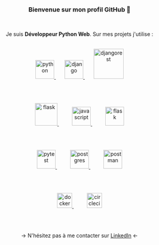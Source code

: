 <div align="center">
  
<h3 align="center">Bienvenue sur mon profil GitHub 🙂</h3>
  
<br>

Je suis **Développeur Python Web**. Sur mes projets j'utilise :
  
<br>

<a href="https://www.python.org" target="_blank">
  <img src="https://www.python.org/static/community_logos/python-logo-generic.svg" alt="python" height="50"/>
</a>
&nbsp;&nbsp;&nbsp;&nbsp;&nbsp;
<a href="https://www.djangoproject.com/" target="_blank">
  <img src="https://static.djangoproject.com/img/logos/django-logo-negative.svg" alt="django" height="50"/>
</a>
&nbsp;&nbsp;&nbsp;&nbsp;&nbsp;
<a href="https://www.django-rest-framework.org/" target="_blank">
  <img src="https://www.django-rest-framework.org/img/logo.png" alt="djangorest" height="80"/>
</a>

<br><br>

<a href="https://flask.palletsprojects.com/" target="_blank">
  <img src="https://upload.wikimedia.org/wikipedia/commons/thumb/3/3c/Flask_logo.svg/460px-Flask_logo.svg.png" alt="flask" height="60"/>
</a>
&nbsp;&nbsp;&nbsp;&nbsp;&nbsp;&nbsp;&nbsp;&nbsp;
<a href="https://developer.mozilla.org/fr/docs/Web/JavaScript/" target="_blank">
  <img src="https://upload.wikimedia.org/wikipedia/commons/6/6a/JavaScript-logo.png" alt="javascript" height="50"/>
</a>
&nbsp;&nbsp;&nbsp;&nbsp;&nbsp;&nbsp;&nbsp;&nbsp;
<a href="https://getbootstrap.com/" target="_blank">
  <img src="https://upload.wikimedia.org/wikipedia/commons/thumb/b/b2/Bootstrap_logo.svg/1200px-Bootstrap_logo.svg.png" alt="flask" height="50"/>
</a>

<br><br>

<a href="https://docs.pytest.org/" target="_blank">
  <img src="https://545767148-files.gitbook.io/~/files/v0/b/gitbook-x-prod.appspot.com/o/spaces%2F-MdBdUMSCcMYTyNwZf80%2Fuploads%2Fgit-blob-f08a97a4a9cff017c204a21b66514ee07045dba8%2Fpytest.png?alt=media" alt="pytest" height="50"/>
</a>
&nbsp;&nbsp;&nbsp;&nbsp;&nbsp;&nbsp;&nbsp;&nbsp;
<a href="https://www.postgresql.org/" target="_blank">
  <img src="https://upload.wikimedia.org/wikipedia/commons/thumb/2/29/Postgresql_elephant.svg/1200px-Postgresql_elephant.svg.png" alt="postgres" height="50"/>
</a>
&nbsp;&nbsp;&nbsp;&nbsp;&nbsp;&nbsp;&nbsp;&nbsp;
<a href="https://www.postman.com/" target="_blank">
  <img src="https://upload.wikimedia.org/wikipedia/commons/c/c2/Postman_%28software%29.png" alt="postman" height="50"/>
</a>

<br><br>


<a href="https://www.docker.com/" target="_blank">
  <img src="https://www.docker.com/wp-content/uploads/2022/03/horizontal-logo-monochromatic-white.png" alt="docker" height="40"/>
</a>
&nbsp;&nbsp;&nbsp;&nbsp;&nbsp;&nbsp;&nbsp;&nbsp;
<a href="https://www.docker.com/" target="_blank">
  <img src="https://prod-backend-company-uploads-transcend-io.s3.amazonaws.com/249c719d-f525-4b5c-8e0c-48faf27635e8/487d4528-15da-43c2-a1de-898082608594" alt="circleci" height="40"/>
</a>

<br><br>

→ N'hésitez pas à me contacter sur <a href="https://www.linkedin.com/in/roman-saint-hilaire-209341b7/"  target="_blank"> LinkedIn</a> ←

</div>
